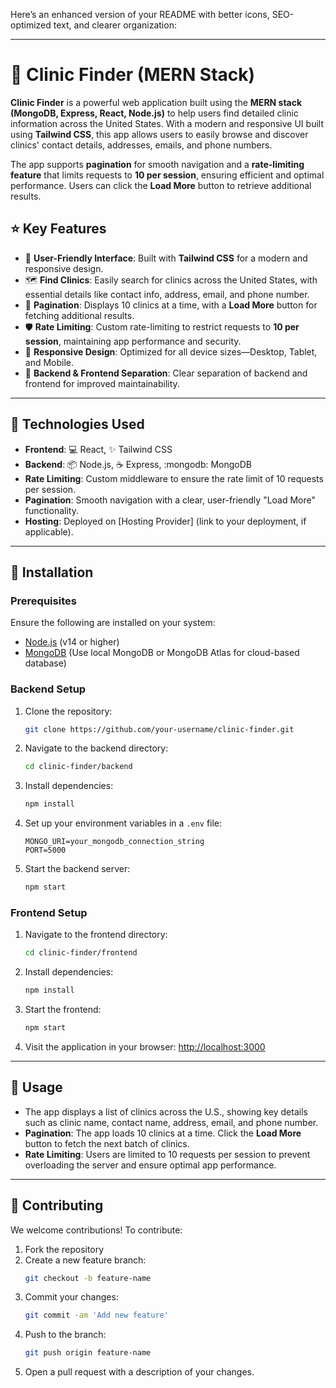 Here’s an enhanced version of your README with better icons, SEO-optimized text, and clearer organization:

---

# :hospital: **Clinic Finder (MERN Stack)**

**Clinic Finder** is a powerful web application built using the **MERN stack (MongoDB, Express, React, Node.js)** to help users find detailed clinic information across the United States. With a modern and responsive UI built using **Tailwind CSS**, this app allows users to easily browse and discover clinics' contact details, addresses, emails, and phone numbers.

The app supports **pagination** for smooth navigation and a **rate-limiting feature** that limits requests to **10 per session**, ensuring efficient and optimal performance. Users can click the **Load More** button to retrieve additional results.

## :star: **Key Features**

- :bust_in_silhouette: **User-Friendly Interface**: Built with **Tailwind CSS** for a modern and responsive design.
- :world_map: **Find Clinics**: Easily search for clinics across the United States, with essential details like contact info, address, email, and phone number.
- :twisted_rightwards_arrows: **Pagination**: Displays 10 clinics at a time, with a **Load More** button for fetching additional results.
- :shield: **Rate Limiting**: Custom rate-limiting to restrict requests to **10 per session**, maintaining app performance and security.
- :iphone: **Responsive Design**: Optimized for all device sizes—Desktop, Tablet, and Mobile.
- :file_folder: **Backend & Frontend Separation**: Clear separation of backend and frontend for improved maintainability.

---

## :rocket: **Technologies Used**

- **Frontend**: :computer: React, :sparkles: Tailwind CSS
- **Backend**: :package: Node.js, :coffee: Express, :mongodb: MongoDB
- **Rate Limiting**: Custom middleware to ensure the rate limit of 10 requests per session.
- **Pagination**: Smooth navigation with a clear, user-friendly "Load More" functionality.
- **Hosting**: Deployed on [Hosting Provider] (link to your deployment, if applicable).

---

## :wrench: **Installation**

### Prerequisites

Ensure the following are installed on your system:

- [Node.js](https://nodejs.org/) (v14 or higher)
- [MongoDB](https://www.mongodb.com/) (Use local MongoDB or MongoDB Atlas for cloud-based database)

### Backend Setup

1. Clone the repository:
   ```bash
   git clone https://github.com/your-username/clinic-finder.git
   ```

2. Navigate to the backend directory:
   ```bash
   cd clinic-finder/backend
   ```

3. Install dependencies:
   ```bash
   npm install
   ```

4. Set up your environment variables in a `.env` file:
   ```env
   MONGO_URI=your_mongodb_connection_string
   PORT=5000
   ```

5. Start the backend server:
   ```bash
   npm start
   ```

### Frontend Setup

1. Navigate to the frontend directory:
   ```bash
   cd clinic-finder/frontend
   ```

2. Install dependencies:
   ```bash
   npm install
   ```

3. Start the frontend:
   ```bash
   npm start
   ```

4. Visit the application in your browser: [http://localhost:3000](http://localhost:3000)

---

## :movie_camera: **Usage**

- The app displays a list of clinics across the U.S., showing key details such as clinic name, contact name, address, email, and phone number.
- **Pagination**: The app loads 10 clinics at a time. Click the **Load More** button to fetch the next batch of clinics.
- **Rate Limiting**: Users are limited to 10 requests per session to prevent overloading the server and ensure optimal app performance.

---

## :handshake: **Contributing**

We welcome contributions! To contribute:

1. Fork the repository
2. Create a new feature branch: 
   ```bash
   git checkout -b feature-name
   ```
3. Commit your changes:
   ```bash
   git commit -am 'Add new feature'
   ```
4. Push to the branch:
   ```bash
   git push origin feature-name
   ```
5. Open a pull request with a description of your changes.